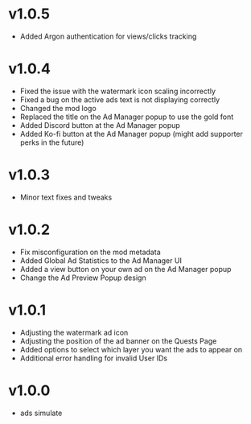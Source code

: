 # v1.0.5

- Added Argon authentication for views/clicks tracking

# v1.0.4

- Fixed the issue with the watermark icon scaling incorrectly
- Fixed a bug on the active ads text is not displaying correctly
- Changed the mod logo
- Replaced the title on the Ad Manager popup to use the gold font
- Added Discord button at the Ad Manager popup
- Added Ko-fi button at the Ad Manager popup <cy>(might add supporter perks in the future)</c>

# v1.0.3

- Minor text fixes and tweaks

# v1.0.2

- Fix misconfiguration on the mod metadata
- Added Global Ad Statistics to the Ad Manager UI
- Added a view button on your own ad on the Ad Manager popup
- Change the Ad Preview Popup design

# v1.0.1

- Adjusting the watermark ad icon
- Adjusting the position of the ad banner on the Quests Page
- Added options to select which layer you want the ads to appear on
- Additional error handling for invalid User IDs

# v1.0.0

- ads simulate